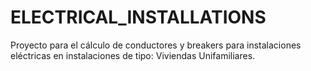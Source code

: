 # ELECTRICAL_INSTALLATIONS
Proyecto para el cálculo de conductores y breakers para instalaciones eléctricas en instalaciones de tipo: Viviendas Unifamiliares.
